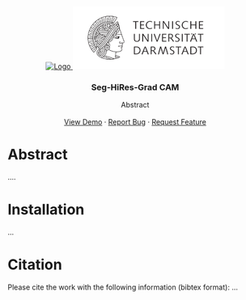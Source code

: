 <br />
<div align="center">
  <a href="https://github.com">
    <img src="readme_images/IGD.png" alt="Logo" width="300" height="124">
  </a>
  <a href="https://github.com">
    <img src="readme_images/TUDA.png" alt="Logo" width="300" height="124">
  </a>

  <h3 align="center">Seg-HiRes-Grad CAM</h3>

  <p align="center">
    Abstract
    <br />
    <br />
    <a href="https://github.com/">View Demo</a>
    ·
    <a href="https://github.com/">Report Bug</a>
    ·
    <a href="https://github.com/">Request Feature</a>
  </p>
</div>


# Abstract
....


# Installation
...

# Citation
Please cite the work with the following information (bibtex format):
...
